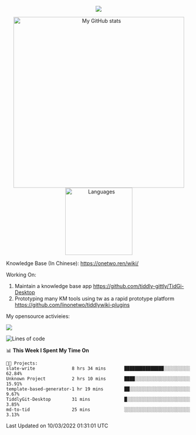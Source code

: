 <a href="https://github.com/linonetwo">
    <p align="center">
        <img src="https://github-profile-trophy.vercel.app/?username=linonetwo&column=7&theme=onedark"/>
    </p>
</a>
<a align="center" href="https://github.com/linonetwo">
  <p align="center">
    <img src="https://github-readme-stats.vercel.app/api?username=linonetwo&show_icons=true&count_private=true" alt="My GitHub stats" width="465"/>
    <img src="https://github-readme-stats.vercel.app/api/top-langs/?username=linonetwo&layout=compact&langs_count=10" alt="Languages" height="183">
  </p>
</a>

Knowledge Base (In Chinese): https://onetwo.ren/wiki/

Working On: 

1. Maintain a knowledge base app https://github.com/tiddly-gittly/TidGi-Desktop
1. Prototyping many KM tools using tw as a rapid prototype platform https://github.com/linonetwo/tiddlywiki-plugins

My opensource activieies:

![](https://visitor-badge.glitch.me/badge?page_id=linonetwo.linonetwo)

<!--START_SECTION:waka-->
![Lines of code](https://img.shields.io/badge/From%20Hello%20World%20I%27ve%20Written-2%20Million%20lines%20of%20code-blue)

📊 **This Week I Spent My Time On** 

```text
🐱‍💻 Projects: 
slate-write              8 hrs 34 mins       ███████████████░░░░░░░░░░   62.84% 
Unknown Project          2 hrs 10 mins       ████░░░░░░░░░░░░░░░░░░░░░   15.91% 
template-based-generator-1 hr 19 mins        ██░░░░░░░░░░░░░░░░░░░░░░░   9.67% 
TiddlyGit-Desktop        31 mins             █░░░░░░░░░░░░░░░░░░░░░░░░   3.85% 
md-to-tid                25 mins             ░░░░░░░░░░░░░░░░░░░░░░░░░   3.13%

```


 Last Updated on 10/03/2022 01:31:01 UTC
<!--END_SECTION:waka-->
